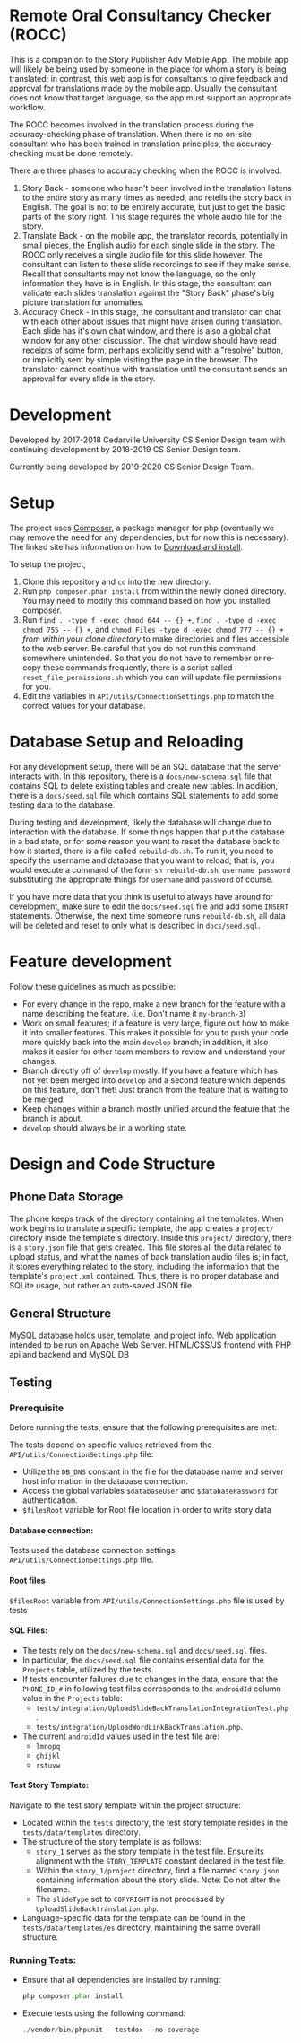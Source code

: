 # Remote Oral Consultancy Checker (ROCC)

This is a companion to the Story Publisher Adv Mobile App. The mobile app will likely
be being used by someone in the place for whom a story is being translated; in
contrast, this web app is for consultants to give feedback and approval for
translations made by the mobile app. Usually the consultant does not know that
target language, so the app must support an appropriate workflow.

The ROCC becomes involved in the translation process during the
accuracy-checking phase of translation. When there is no on-site consultant who
has been trained in translation principles, the accuracy-checking must be done
remotely.

There are three phases to accuracy checking when the ROCC is involved.
1. Story Back - someone who hasn't been involved in the translation listens to
	 the entire story as many times as needed, and retells the story back in
	 English. The goal is not to be entirely accurate, but just to get the basic
	 parts of the story right. This stage requires the whole audio file for the
	 story.
2. Translate Back - on the mobile app, the translator records, potentially in
	 small pieces, the English audio for each single slide in the story. The ROCC
	 only receives a single audio file for this slide however. The consultant can
	 listen to these slide recordings to see if they make sense. Recall that
	 consultants may not know the language, so the only information they have is
	 in English. In this stage, the consultant can validate each slides
	 translation against the "Story Back" phase's big picture translation for
	 anomalies.
3. Accuracy Check - in this stage, the consultant and translator can chat with
	 each other about issues that might have arisen during translation. Each
	 slide has it's own chat window, and there is also a global chat window for
	 any other discussion. The chat window should have read receipts of some
	 form, perhaps explicitly send with a "resolve" button, or implicitly sent by
	 simple visiting the page in the browser. The translator cannot continue with
	 translation until the consultant sends an approval for every slide in the
	 story.

# Development

Developed by 2017-2018 Cedarville University CS Senior Design team
with continuing development by 2018-2019 CS Senior Design team.

Currently being developed by 2019-2020 CS Senior Design Team.

# Setup

The project uses [Composer](getcomposer.org), a package manager for php
(eventually we may remove the need for any dependencies, but for now this is
necessary). The linked site has information on how to [Download and
install](getcomposer.org/download).

To setup the project,
1. Clone this repository and `cd` into the new directory.
2. Run `php composer.phar install` from within the newly cloned directory. You
	 may need to modify this command based on how you installed composer.
3. Run `find . -type f -exec chmod 644 -- {} +`, `find . -type d -exec chmod
   755 -- {} +`, and `chmod Files -type d -exec chmod 777 -- {} +` *from within
   your clone directory* to make directories and files accessible to the web
   server. Be careful that you do not run this command somewhere unintended. So
   that you do not have to remember or re-copy these commands frequently, there
   is a script called `reset_file_permissions.sh` which you can will update
   file permissions for you.
4. Edit the variables in `API/utils/ConnectionSettings.php` to match the
   correct values for your database.

# Database Setup and Reloading

For any development setup, there will be an SQL database that the server
interacts with. In this repository, there is a `docs/new-schema.sql` file that
contains SQL to delete existing tables and create new tables. In addition,
there is a `docs/seed.sql` file which contains SQL statements to add some
testing data to the database.

During testing and development, likely the database will change due to
interaction with the database. If some things happen that put the database in a
bad state, or for some reason you want to reset the database back to how it
started, there is a file called `rebuild-db.sh`. To run it, you need to specify
the username and database that you want to reload; that is, you would execute a
command of the form `sh rebuild-db.sh username password` substituting the
appropriate things for `username` and `password` of course.

If you have more data that you think is useful to always have around for
development, make sure to edit the `docs/seed.sql` file and add some `INSERT`
statements. Otherwise, the next time someone runs `rebuild-db.sh`, all data
will be deleted and reset to only what is described in `docs/seed.sql`.

# Feature development

Follow these guidelines as much as possible:

* For every change in the repo, make a new branch for the feature with a name
	describing the feature. (i.e. Don't name it `my-branch-3`)
* Work on small features; if a feature is very large, figure out how to make it
	into smaller features. This makes it possible for you to push your code more
	quickly back into the main `develop` branch; in addition, it also makes it
	easier for other team members to review and understand your changes.
* Branch directly off of `develop` mostly. If you have a feature which has not
	yet been merged into `develop` and a second feature which depends on this
	feature, don't fret! Just branch from the feature that is waiting to be
	merged.
* Keep changes within a branch mostly unified around the feature that the
	branch is about.
* `develop` should always be in a working state.

# Design and Code Structure

## Phone Data Storage

The phone keeps track of the directory containing all the templates. When work 
begins to translate a specific template, the app creates a `project/` directory 
inside the template's directory. Inside this `project/` directory, there is a 
`story.json` file that gets created. This file stores all the data related to 
upload status, and what the names of back translation audio files is; in fact, 
it stores everything related to the story, including the information that the 
template's `project.xml` contained. Thus, there is no proper database and SQLite
usage, but rather an auto-saved JSON file.

## General Structure

MySQL database holds user, template, and project info. Web application intended 
to be run on Apache Web Server. HTML/CSS/JS frontend with PHP api and backend 
and MySQL DB


## Testing

### Prerequisite

Before running the tests, ensure that the following prerequisites are met:

The tests depend on specific values retrieved from the `API/utils/ConnectionSettings.php` file:
* Utilize the `DB_DNS` constant in the file for the database name and server host information in the database connection.
* Access the global variables `$databaseUser` and `$databasePassword` for authentication.
* `$filesRoot` variable for Root file location in order to write story data

#### Database connection:

Tests used the database connection settings `API/utils/ConnectionSettings.php` file.

#### Root files
`$filesRoot` variable from `API/utils/ConnectionSettings.php` file is used by tests

#### SQL Files:
* The tests rely on the `docs/new-schema.sql` and `docs/seed.sql` files.
* In particular, the `docs/seed.sql` file contains essential data for the `Projects` table, utilized by the tests.
* If tests encounter failures due to changes in the data, ensure that the `PHONE_ID_#` in following test files corresponds to the `androidId` column value in the `Projects` table: 
    * `tests/integration/UploadSlideBackTranslationIntegrationTest.php` .
    * `tests/integration/UploadWordLinkBackTranslation.php`.
* The current `androidId` values used in the test file are:
  * `lmnopq`
  * `ghijkl`
  * `rstuvw`


#### Test Story Template:
Navigate to the test story template within the project structure:
* Located within the `tests` directory, the test story template resides in the `tests/data/templates` directory.
* The structure of the story template is as follows:
  * `story_1` serves as the story template in the test file. Ensure its alignment with the `STORY_TEMPLATE` constant declared in the test file.
  * Within the `story_1/project` directory, find a file named `story.json` containing information about the story slide. Note: Do not alter the filename.
  * The `slideType` set to `COPYRIGHT` is not processed by `UploadSlideBacktranslation.php`.
* Language-specific data for the template can be found in the `tests/data/templates/es` directory, maintaining the same overall structure.


### Running Tests:
* Ensure that all dependencies are installed by running:
  ```php
  php composer.phar install
  ```
* Execute tests using the following command:
  ```php
  ./vendor/bin/phpunit --testdox --no-coverage
  ```


